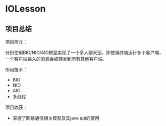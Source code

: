 # IOLesson

## 项目总结

项目简介：

​	分别使用BIO/NIO/AIO模型实现了一个多人聊天室，即使用终端运行多个客户端，一个客户端输入的消息会被转发到所有其他客户端。

所用技术：

* BIO
* NIO
* AIO
* 多线程

项目收获：

* 掌握了网络通信相关模型及其java api的使用